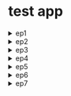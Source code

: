 # test app

<details>
<summary>ep1</summary>

- init empty branch

```js
git switch --orphan <new branch>
git commit --allow-empty -m "Initial commit on orphan branch"
git push -u origin <new branch>

ng new test1
```

- bootstrap/icons

```js
cd test1

npm i bootstrap
npm i bootstrap-icons
```

![Alt text](test1/src/readmeAssets/add-navbar.png)

</details>

<details>

<summary>ep2</summary>

- add ...

```js
// add component
ng g c views/products/product-list --skip-tests --dry-run

// add service
ng g s services/products --skip-tests --dry-run
```

![Alt text](test1/src/readmeAssets/add-mock&css.png)

- property style binding

![Alt text](test1/src/readmeAssets/style-binding.png)

- change detection

![Alt text](test1/src/readmeAssets/change-detection.png)

- two way binding

![Alt text](test1/src/readmeAssets/twoWayBinding.png)

- add custom pipe

```js
ng g p shared/convert-to-space --skip-tests --dry-run

import { Pipe, PipeTransform } from '@angular/core';

@Pipe({
  name: 'convertToSpace',
})
export class ConvertToSpacePipe implements PipeTransform {
  transform(value: string, character: string): string {
    return value.replace(character, ' ');
  }
}
```

- init filter with getter & setter

```js
  private _listFilter: string = '';
  get listFilter() {
    return this._listFilter;
  }
  set listFilter(value: string) {
    this._listFilter = value;
  }
```

- add filter

![Alt text](test1/src/readmeAssets/filter-logic.png)

</details>

<details>

<summary>ep3</summary>

- [add rating component →](test1/src/app/shared/stars.component.ts)

```js
ng g c shared/stars --flat --skip-tests --inline-template --inline-style --dry-run
```

![Alt text](test1/src/readmeAssets/rating-component.png)

- Passing Data to a Nested Component (@Input)
- Emitting an Event (@Output)

</details>

<details>

<summary>ep4</summary>

- implement service
- retrieve data with http

```js
getProducts(): Observable<IProducts[]> {
  return this.http.get<IProducts[]>(this.productUrl).pipe(
    catchError(this.handleError)
  );
}

ngOnInit(): void {
this.sub = this.productService.getProducts().subscribe({
  next: (product) => {
    (this.products = product), (this.filteredProducts = this.products);
  },
  error: (err) => (this.errorMessage = err),
});
}

ngOnDestroy(): void {
this.sub.unsubscribe();
}
```

</details>

<details>

<summary>ep5</summary>

- add detail component

```js
ng g c views/products/product-detail --skip-tests --dry-run

/* this component is not nested, selector is don't need
   it's part os the routing */
import { Component, Input } from '@angular/core';

@Component({
 // selector: 'app-product-detail',
 //--------------------------------
  templateUrl: './product-detail.component.html',
  styleUrls: ['./product-detail.component.css'],
})
export class ProductDetailComponent {
  pageTitle: string = 'Product Detail';
}
```

</details>

<details>

<summary>ep6</summary>

- add routing

```js
ng generate module app-routing --flat --module=app --dry-run
```

// Routes Configuring !!!

![Alt text](test1/src/readmeAssets/routing-structure.png)

<details>

<summary>routing module</summary>

`app.module.ts`

```js
// ...
import { AppRoutingModule } from "./app-routing.module";

@NgModule({
  // ...
  imports: [AppRoutingModule],
  // ...
})
export class AppModule {}
```

`app-routing.module.ts`

```js
import { NgModule } from "@angular/core";
import { RouterModule, Routes } from "@angular/router";
import { ProductListComponent } from "./views/products/product-list/product-list.component";
import { ProductDetailComponent } from "./views/products/product-detail/product-detail.component";
import { WelcomeComponent } from "./views/home/welcome.component";

const routes: Routes = [
  { path: "products", component: ProductListComponent },
  { path: "products/:id", component: ProductDetailComponent },
  { path: "welcome", component: WelcomeComponent },
  { path: "", redirectTo: "welcome", pathMatch: "full" },
  { path: "**", redirectTo: "welcome", pathMatch: "full" },
];

@NgModule({
  declarations: [],
  imports: [RouterModule.forRoot(routes)],
  exports: [RouterModule],
})
export class AppRoutingModule {}
```

`app.component.html`

```js
<nav>
  <a routerLink="/welcome">Home</a>
  <a routerLink="/products">Product List</a>
</nav>
<div>
  <router-outlet></router-outlet>
</div>
```

</details>

![](test1/src/readmeAssets/init-routing.png)

- add detail route with save navigation operator

- read params from route

![Alt text](test1/src/readmeAssets/read-url-params.png)

```html
<!-- SAVE NAVIGAION OPERATOR - ? 
  guard against null or undefined value 

  <div class="card-header">
    {{ pageTitle + ": " + product?.productName }}
  </div>

    OR we can use *ngIf 
-->
<div *ngIf="product" class="card-header">
  {{ pageTitle + ": " + product.productName }}
</div>

![Alt text](test1/src/readmeAssets/save-navigation-operator.png)
```

- add back btn

```js
import { Router } from '@angular/router';

  constructor(private router: Router) {}

  onBack() {
    this.router.navigate(['/products']);
  }
```

![Alt text](test1/src/readmeAssets/route-back-btn.png)

</details>

<details>

<summary>ep7</summary>

- protecting routes guards

![Alt text](test1/src/readmeAssets/protecting-routes-guards.png)

```js
// generate guard

ng g g views/products/product-detail/product-detail --skip-tests --dry-run

```

<details>

<summary>implement canactivate guard</summary>

```js
//app-routing.module.ts
import { ProductDetailGuard } from './views/products/product-detail/product-detail.guard';

const routes: Routes = [
  {
    path: 'products/:id',
    canActivate: [ProductDetailGuard],
    component: ProductDetailComponent,
  },
];
export class AppRoutingModule {}

// product-detail-guard.ts
import { Injectable } from '@angular/core';
import {
  ActivatedRouteSnapshot,
  Router,
  RouterStateSnapshot,
  UrlTree,
} from '@angular/router';
import { Observable } from 'rxjs';

@Injectable({
  providedIn: 'root',
})
export class ProductDetailGuard {
  constructor(private router: Router) {}

  canActivate(
    route: ActivatedRouteSnapshot,
    state: RouterStateSnapshot
  ):
    | Observable<boolean | UrlTree>
    | Promise<boolean | UrlTree>
    | boolean
    | UrlTree {
    const id = Number(route.paramMap.get('id'));
    if (isNaN(id) || id < 1) {
      alert('Invalid product id');
      this.router.navigate(['/products']);
    }
    return true;
  }
}

```

</details>

</details>
